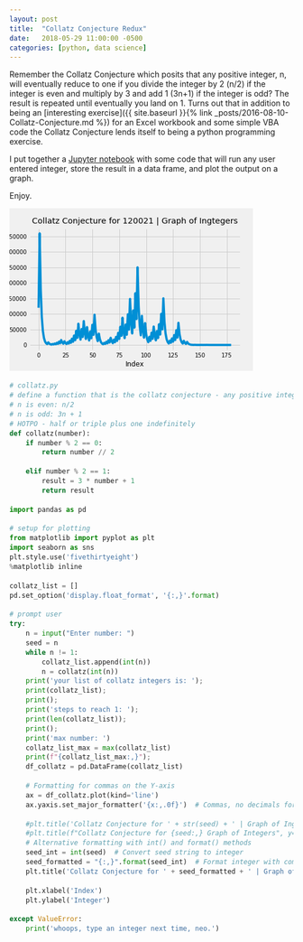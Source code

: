 ```yaml
---
layout: post
title:  "Collatz Conjecture Redux"
date:   2018-05-29 11:00:00 -0500
categories: [python, data science]
---
```


Remember the Collatz Conjecture which posits that any positive integer, n, will eventually reduce to one if you divide the integer by 2 (n/2) if the integer is even and multiply by 3 and add 1 (3n+1) if the integer is odd? The result is repeated until eventually you land on 1. Turns out that in addition to being an [interesting exercise]({{ site.baseurl }}{% link _posts/2016-08-10-Collatz-Conjecture.md %}) for an Excel workbook and some simple VBA code the Collatz Conjecture lends itself to being a python programming exercise.

I put together a [Jupyter notebook](http://nbviewer.jupyter.org/github/sprestridge/sprestridge.github.io/blob/88a2c76827bcc3d5d8e9d385a56b54d8f22f2647/files/collatz-conjecture.ipynb) with some code that will run any user entered integer, store the result in a data frame, and plot the output on a graph.

Enjoy.

![collatz-conjecture-graph-120021](/img/collatz-conjecture.png)

```py
# collatz.py
# define a function that is the collatz conjecture - any positive integer will eventually reach 1
# n is even: n/2
# n is odd: 3n + 1
# HOTPO - half or triple plus one indefinitely
def collatz(number):
    if number % 2 == 0:
        return number // 2

    elif number % 2 == 1:
        result = 3 * number + 1
        return result

import pandas as pd

# setup for plotting
from matplotlib import pyplot as plt
import seaborn as sns
plt.style.use('fivethirtyeight')
%matplotlib inline

collatz_list = []
pd.set_option('display.float_format', '{:,}'.format)

# prompt user
try:
    n = input("Enter number: ")
    seed = n
    while n != 1:
        collatz_list.append(int(n))
        n = collatz(int(n))
    print('your list of collatz integers is: ');
    print(collatz_list);
    print();
    print('steps to reach 1: ');
    print(len(collatz_list));    
    print();
    print('max number: ')
    collatz_list_max = max(collatz_list)
    print(f"{collatz_list_max:,}");
    df_collatz = pd.DataFrame(collatz_list)

    # Formatting for commas on the Y-axis
    ax = df_collatz.plot(kind='line')
    ax.yaxis.set_major_formatter('{x:,.0f}')  # Commas, no decimals for integers

    #plt.title('Collatz Conjecture for ' + str(seed) + ' | Graph of Ingtegers', y=1.01)
    #plt.title(f"Collatz Conjecture for {seed:,} Graph of Integers", y=1.01)
    # Alternative formatting with int() and format() methods
    seed_int = int(seed)  # Convert seed string to integer
    seed_formatted = "{:,}".format(seed_int)  # Format integer with comma separators
    plt.title('Collatz Conjecture for ' + seed_formatted + ' | Graph of Integers', y=1.01)

    plt.xlabel('Index')
    plt.ylabel('Integer')
    
except ValueError:
    print('whoops, type an integer next time, neo.')
```
